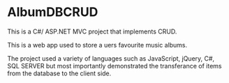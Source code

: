 # AlbumDBCRUD

This is a C#/ ASP.NET MVC project that implements CRUD.

This is a web app used to store a uers favourite music albums.

The project used a variety of languages such as JavaScript, jQuery, C#, SQL SERVER but most importantly demonstrated the transferance of items from the database to the client side.
